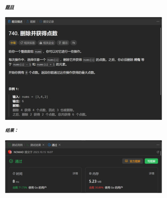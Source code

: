 ##### [题目](https://leetcode.cn/problems/delete-and-earn/description/)
![pic](img.png)
##### 结果：
![pic](result.png)